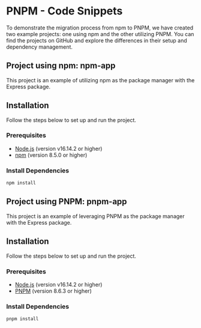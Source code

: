 # PNPM - Code Snippets

To demonstrate the migration process from npm to PNPM, we have created two example projects: one using npm and the other utilizing PNPM. You can find the projects on GitHub and explore the differences in their setup and dependency management.

## Project using npm: npm-app

This project is an example of utilizing npm as the package manager with the Express package.

## Installation

Follow the steps below to set up and run the project.

### Prerequisites

- [Node.js](https://nodejs.org) (version v16.14.2 or higher)
- [npm](https://www.npmjs.com/get-npm) (version 8.5.0 or higher)

### Install Dependencies

```bash
npm install
```

## Project using PNPM: pnpm-app

This project is an example of leveraging PNPM as the package manager with the Express package.

## Installation

Follow the steps below to set up and run the project.

### Prerequisites

- [Node.js](https://nodejs.org) (version v16.14.2 or higher)
- [PNPM](https://pnpm.io/) (version 8.6.3 or higher)

### Install Dependencies

```bash
pnpm install
```
